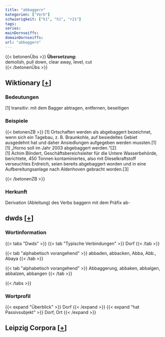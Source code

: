 ```yaml
---
title: "abbaggern"
kategorien: ["Verb"]
schwierigkeit: ["k1", "h1", "r21"]
tags:
series:
mainDornseiffs:
domainDornseiffs:
url: "abbaggern"
---
```


{{< betonenÜbs >}}
**Übersetzung:**  
demolish, pull down, clear away, level, cut  
{{< /betonenÜbs >}}

## Wiktionary [[+](https://de.wiktionary.org/wiki/abbaggern)]

### Bedeutungen
[1] transitiv: mit dem Bagger abtragen, entfernen, beseitigen  

### Beispiele
{{< betonenZB >}}
[1] Ortschaften werden als abgebaggert bezeichnet, wenn sich ein Tagebau, z. B. Braunkohle, auf besiedeltes Gebiet ausgedehnt hat und daher Ansiedlungen aufgegeben werden mussten.[1]  
[1] „Horno soll im Jahr 2003 abgebaggert werden.“[2]  
[1] Achim Blindert, Geschäftsbereichsleiter für die Untere Wasserbehörde, berichtete, 450 Tonnen kontaminiertes, also mit Dieselkraftstoff verseuchtes Erdreich, seien bereits abgebaggert worden und in eine Aufbereitungsanlage nach Aldenhoven gebracht worden.[3]  

{{< /betonenZB >}}
### Herkunft
Derivation (Ableitung) des Verbs baggern mit dem Präfix ab-  



## dwds [[+](https://www.dwds.de/wb/abbaggern)]

### Wortinformation
{{< tabs "Dwds" >}}
{{< tab "Typische Verbindungen" >}}
Dorf
{{< /tab >}}

{{< tab "alphabetisch vorangehend" >}}
abbaden, abbacken, Abba, Abb., Abaya
{{< /tab >}}

{{< tab "alphabetisch vorangehend" >}}
Abbaggerung, abbaken, abbalgen, abbalzen, abbangen
{{< /tab >}}

{{< /tabs >}}

### Wortprofil
{{< expand "Überblick" >}} Dorf {{< /expand >}}
{{< expand "hat Passivsubjekt" >}} Dorf, Ort {{< /expand >}}

## Leipzig Corpora [[+](https://corpora.uni-leipzig.de/en/res?word=abbaggern&corpusId=deu_newscrawl-public_2018)]

